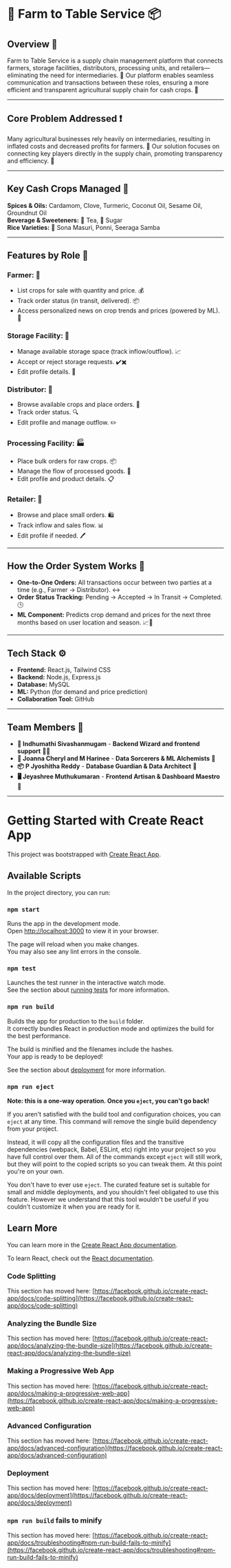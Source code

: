 
# 🌾 Farm to Table Service 📦

## Overview 🌟
Farm to Table Service is a supply chain management platform that connects farmers, storage facilities, distributors, processing units, and retailers—eliminating the need for intermediaries. 🤝 Our platform enables seamless communication and transactions between these roles, ensuring a more efficient and transparent agricultural supply chain for cash crops. 🚜

---

## Core Problem Addressed ❗
Many agricultural businesses rely heavily on intermediaries, resulting in inflated costs and decreased profits for farmers. 💸 Our solution focuses on connecting key players directly in the supply chain, promoting transparency and efficiency. 🔗

---

## Key Cash Crops Managed 🌱
**Spices & Oils:**  Cardamom, Clove, Turmeric, Coconut Oil, Sesame Oil, Groundnut Oil  
**Beverage & Sweeteners:** 🍵 Tea, 🍬 Sugar  
**Rice Varieties:** 🍚 Sona Masuri, Ponni, Seeraga Samba  

---

## Features by Role 👥

### Farmer: 🌾
- List crops for sale with quantity and price. 💰
- Track order status (in transit, delivered). 📦
- Access personalized news on crop trends and prices (powered by ML). 📰

### Storage Facility: 🏢
- Manage available storage space (track inflow/outflow). 📈
- Accept or reject storage requests. ✔️✖️
- Edit profile details. 📝

### Distributor: 🚚
- Browse available crops and place orders. 📜
- Track order status. 🔍
- Edit profile and manage outflow. ✏️

### Processing Facility: 🏭
- Place bulk orders for raw crops. 📦
- Manage the flow of processed goods. 🔄
- Edit profile and product details. 📋

### Retailer: 🛒
- Browse and place small orders. 🛍️
- Track inflow and sales flow. 📊
- Edit profile if needed. 🖊️

---

## How the Order System Works 🔄
- **One-to-One Orders:** All transactions occur between two parties at a time (e.g., Farmer → Distributor). ↔️
- **Order Status Tracking:** Pending → Accepted → In Transit → Completed. 🕒
- **ML Component:** Predicts crop demand and prices for the next three months based on user location and season. 📈🔮

---

## Tech Stack ⚙️
- **Frontend:** React.js, Tailwind CSS
- **Backend:** Node.js, Express.js
- **Database:** MySQL
- **ML:** Python (for demand and price prediction)
- **Collaboration Tool:** GitHub

---
## Team Members 👥

- **🌟 Indhumathi Sivashanmugam** - **Backend Wizard and frontend support** 🧙‍♂️ 
- **🧠 Joanna Cheryl and M Harinee** - **Data Sorcerers & ML Alchemists** 🔮 
- **📦 P Jyoshitha Reddy** - **Database Guardian & Data Architect** 🏰 
- **🖥️ Jeyashree Muthukumaran** - **Frontend Artisan & Dashboard Maestro** 🎨 


---



# Getting Started with Create React App

This project was bootstrapped with [Create React App](https://github.com/facebook/create-react-app).

## Available Scripts

In the project directory, you can run:

### `npm start`

Runs the app in the development mode.\
Open [http://localhost:3000](http://localhost:3000) to view it in your browser.

The page will reload when you make changes.\
You may also see any lint errors in the console.

### `npm test`

Launches the test runner in the interactive watch mode.\
See the section about [running tests](https://facebook.github.io/create-react-app/docs/running-tests) for more information.

### `npm run build`

Builds the app for production to the `build` folder.\
It correctly bundles React in production mode and optimizes the build for the best performance.

The build is minified and the filenames include the hashes.\
Your app is ready to be deployed!

See the section about [deployment](https://facebook.github.io/create-react-app/docs/deployment) for more information.

### `npm run eject`

**Note: this is a one-way operation. Once you `eject`, you can't go back!**

If you aren't satisfied with the build tool and configuration choices, you can `eject` at any time. This command will remove the single build dependency from your project.

Instead, it will copy all the configuration files and the transitive dependencies (webpack, Babel, ESLint, etc) right into your project so you have full control over them. All of the commands except `eject` will still work, but they will point to the copied scripts so you can tweak them. At this point you're on your own.

You don't have to ever use `eject`. The curated feature set is suitable for small and middle deployments, and you shouldn't feel obligated to use this feature. However we understand that this tool wouldn't be useful if you couldn't customize it when you are ready for it.

## Learn More

You can learn more in the [Create React App documentation](https://facebook.github.io/create-react-app/docs/getting-started).

To learn React, check out the [React documentation](https://reactjs.org/).

### Code Splitting

This section has moved here: [https://facebook.github.io/create-react-app/docs/code-splitting](https://facebook.github.io/create-react-app/docs/code-splitting)

### Analyzing the Bundle Size

This section has moved here: [https://facebook.github.io/create-react-app/docs/analyzing-the-bundle-size](https://facebook.github.io/create-react-app/docs/analyzing-the-bundle-size)

### Making a Progressive Web App

This section has moved here: [https://facebook.github.io/create-react-app/docs/making-a-progressive-web-app](https://facebook.github.io/create-react-app/docs/making-a-progressive-web-app)

### Advanced Configuration

This section has moved here: [https://facebook.github.io/create-react-app/docs/advanced-configuration](https://facebook.github.io/create-react-app/docs/advanced-configuration)

### Deployment

This section has moved here: [https://facebook.github.io/create-react-app/docs/deployment](https://facebook.github.io/create-react-app/docs/deployment)

### `npm run build` fails to minify

This section has moved here: [https://facebook.github.io/create-react-app/docs/troubleshooting#npm-run-build-fails-to-minify](https://facebook.github.io/create-react-app/docs/troubleshooting#npm-run-build-fails-to-minify)

